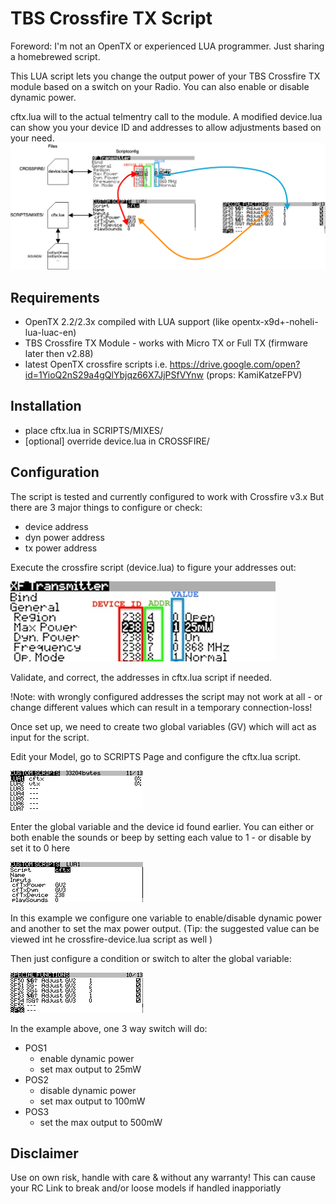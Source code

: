 # TBS Crossfire TX Script

Foreword: I'm not an OpenTX or experienced LUA programmer. Just sharing a homebrewed script.

This LUA script lets you change the output power of your TBS Crossfire TX module based on a switch on your Radio.
You can also enable or disable dynamic power.

cftx.lua will to the actual telmentry call to the module.
A modified device.lua can show you your device ID and addresses to allow adjustments based on your need.
![HIGHLEVEL](img/HLD.png)

## Requirements
- OpenTX 2.2/2.3x compiled with LUA support (like opentx-x9d+-noheli-lua-luac-en)
- TBS Crossfire TX Module - works with Micro TX or Full TX (firmware later then v2.88)
- latest OpenTX crossfire scripts i.e. https://drive.google.com/open?id=1YioQ2nS29a4gQlYbjqz66X7JjPSfVYnw (props: KamiKatzeFPV)

## Installation
- place cftx.lua in SCRIPTS/MIXES/
- [optional] override device.lua in CROSSFIRE/

## Configuration
The script is tested and currently configured to work with Crossfire v3.x
But there are 3 major things to configure or check:
 - device address
 - dyn power address
 - tx power address

Execute the crossfire script (device.lua) to figure your addresses out:

![CRSF ADDRESS](img/LUA_ADDR.jpg)

Validate, and correct, the addresses in cftx.lua script if needed.

!Note: with wrongly configured addresses the script may not work at all - or change different values which can result in a temporary connection-loss!

Once set up, we need to create two global variables (GV) which will act as input for the script.

Edit your Model, go to SCRIPTS Page and configure the cftx.lua script.

![CUSTOM SCRIPTS](img/custom_scripts.bmp)

Enter the global variable and the device id found earlier.
You can either or both enable the sounds or beep by setting each value to 1 - or disable by set it to 0 here

![EDIT SCRIPT](img/custom_scipts_cftx.bmp)

In this example we configure one variable to enable/disable dynamic power and another to set the max power output.
(Tip: the suggested value can be viewed int he crossfire-device.lua script as well )

Then just configure a condition or switch to alter the global variable:

![SPECIAL FUNCIONTS](img/SPECIAL_FUNCTIONS.bmp)

In the example above, one 3 way switch will do:

 - POS1
	* enable dynamic power
	* set max output to 25mW
 - POS2
	* disable dynamic power
	* set max output to 100mW
 - POS3
	* set the max output to 500mW


## Disclaimer
Use on own risk, handle with care & without any warranty! 
This can cause your RC Link to break and/or loose models if handled inapporiatly

